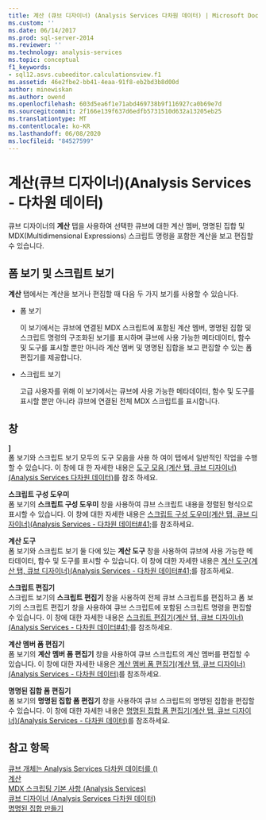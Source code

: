 ```yaml
---
title: 계산 (큐브 디자이너) (Analysis Services 다차원 데이터) | Microsoft Docs
ms.custom: ''
ms.date: 06/14/2017
ms.prod: sql-server-2014
ms.reviewer: ''
ms.technology: analysis-services
ms.topic: conceptual
f1_keywords:
- sql12.asvs.cubeeditor.calculationsview.f1
ms.assetid: 46e2fbe2-bb41-4eaa-91f8-eb2bd3b8d00d
author: minewiskan
ms.author: owend
ms.openlocfilehash: 603d5ea6f1e71abd469738b9f116927ca0b69e7d
ms.sourcegitcommit: 2f166e139f637d6edfb5731510d632a13205eb25
ms.translationtype: MT
ms.contentlocale: ko-KR
ms.lasthandoff: 06/08/2020
ms.locfileid: "84527599"
---
```

# <a name="calculations-cube-designer-analysis-services---multidimensional-data"></a>계산(큐브 디자이너)(Analysis Services - 다차원 데이터)
  큐브 디자이너의 **계산** 탭을 사용하여 선택한 큐브에 대한 계산 멤버, 명명된 집합 및 MDX(Multidimensional Expressions) 스크립트 명령을 포함한 계산을 보고 편집할 수 있습니다.  
  
## <a name="form-view-and-script-view"></a>폼 보기 및 스크립트 보기  
 **계산** 탭에서는 계산을 보거나 편집할 때 다음 두 가지 보기를 사용할 수 있습니다.  
  
-   폼 보기  
  
     이 보기에서는 큐브에 연결된 MDX 스크립트에 포함된 계산 멤버, 명명된 집합 및 스크립트 명령의 구조화된 보기를 표시하며 큐브에 사용 가능한 메타데이터, 함수 및 도구를 표시할 뿐만 아니라 계산 멤버 및 명명된 집합을 보고 편집할 수 있는 폼 편집기를 제공합니다.  
  
-   스크립트 보기  
  
     고급 사용자를 위해 이 보기에서는 큐브에 사용 가능한 메타데이터, 함수 및 도구를 표시할 뿐만 아니라 큐브에 연결된 전체 MDX 스크립트를 표시합니다.  
  
## <a name="panes"></a>창  
 **]**  
 폼 보기와 스크립트 보기 모두의 도구 모음을 사용 하 여이 탭에서 일반적인 작업을 수행할 수 있습니다. 이 창에 대 한 자세한 내용은 [도구 모음 &#40;계산 탭, 큐브 디자이너&#41; &#40;Analysis Services 다차원 데이터&#41;](toolbar-calculations-tab-cube-designer-analysis-services-multidimensional-data.md)를 참조 하세요.  
  
 **스크립트 구성 도우미**  
 폼 보기의 **스크립트 구성 도우미** 창을 사용하여 큐브 스크립트 내용을 정렬된 형식으로 표시할 수 있습니다. 이 창에 대한 자세한 내용은 [스크립트 구성 도우미&#40;계산 탭, 큐브 디자이너&#41;&#40;Analysis Services - 다차원 데이터#41;](script-organizer-cube-designer-analysis-services-multidimensional-data.md)를 참조하세요.  
  
 **계산 도구**  
 폼 보기와 스크립트 보기 둘 다에 있는 **계산 도구** 창을 사용하여 큐브에 사용 가능한 메타데이터, 함수 및 도구를 표시할 수 있습니다. 이 창에 대한 자세한 내용은 [계산 도구&#40;계산 탭, 큐브 디자이너&#41;&#40;Analysis Services - 다차원 데이터#41;](calculation-tools-cube-designer-analysis-services-multidimensional-data.md)를 참조하세요.  
  
 **스크립트 편집기**  
 스크립트 보기의 **스크립트 편집기** 창을 사용하여 전체 큐브 스크립트를 편집하고 폼 보기의 스크립트 편집기 창을 사용하여 큐브 스크립트에 포함된 스크립트 명령을 편집할 수 있습니다. 이 창에 대한 자세한 내용은 [스크립트 편집기&#40;계산 탭, 큐브 디자이너&#41;&#40;Analysis Services - 다차원 데이터#41;](script-editor-calculations-cube-designer-analysis-services-multidimensional-data.md)를 참조하세요.  
  
 **계산 멤버 폼 편집기**  
 폼 보기의 **계산 멤버 폼 편집기** 창을 사용하여 큐브 스크립트의 계산 멤버를 편집할 수 있습니다. 이 창에 대한 자세한 내용은 [계산 멤버 폼 편집기&#40;계산 탭, 큐브 디자이너&#41;&#40;Analysis Services - 다차원 데이터&#41;](calculated-member-form-editor-cube-designer-analysis-services-multidimensional-data.md)를 참조하세요.  
  
 **명명된 집합 폼 편집기**  
 폼 보기의 **명명된 집합 폼 편집기** 창을 사용하여 큐브 스크립트의 명명된 집합을 편집할 수 있습니다. 이 창에 대한 자세한 내용은 [명명된 집합 폼 편집기&#40;계산 탭, 큐브 디자이너&#41;&#40;Analysis Services - 다차원 데이터&#41;](named-set-form-editor-cube-designer-analysis-services-multidimensional-data.md)를 참조하세요.  
  
## <a name="see-also"></a>참고 항목  
 [큐브 개체는 Analysis Services 다차원 데이터를 &#40;&#41;](multidimensional-models-olap-logical-cube-objects/cube-objects-analysis-services-multidimensional-data.md)   
 [계산](multidimensional-models-olap-logical-cube-objects/calculations.md)   
 [MDX 스크립팅 기본 사항 &#40;Analysis Services&#41;](multidimensional-models/mdx/mdx-scripting-fundamentals-analysis-services.md)   
 [큐브 디자이너 &#40;Analysis Services 다차원 데이터&#41;](cube-designer-analysis-services-multidimensional-data.md)   
 [명명된 집합 만들기](multidimensional-models/create-named-sets.md)  
  
  

